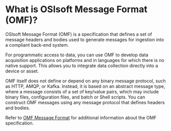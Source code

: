 # What is OSIsoft Message Format (OMF)?

OSIsoft Message Format (OMF) is a specification that defines a set of message headers and bodies used to generate messages for ingestion into a compliant back-end system.

For programmatic access to data, you can use OMF to develop data acquisition applications on platforms and in languages for which there is no native support. This allows you to integrate data collection directly into a device or asset.

OMF itself does not define or depend on any binary message protocol, such as HTTP, AMQP, or Kafka. Instead, it is based on an abstract message type, where a message consists of a set of key/value pairs, which may include binary files, configuration files, and batch or Shell scripts. You can construct OMF messages using any message protocol that defines headers and bodies.

Refer to [OMF Message Format](https://omf-docs.osisoft.com/) for additional information about the OMF specification.
